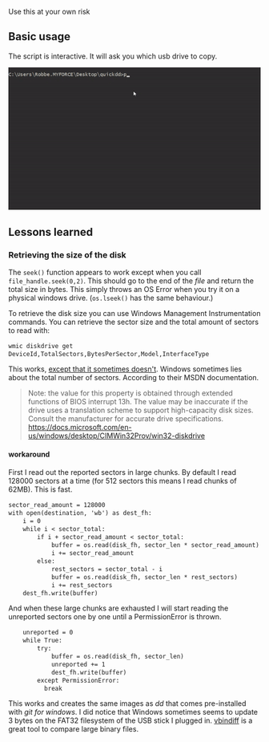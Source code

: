 
Use this at your own risk

## Basic usage

The script is interactive. It will ask you which usb drive to copy.

![Demonstrate basic interactive usage](quickdd.gif)

## Lessons learned

### Retrieving the size of the disk

The `seek()` function appears to work except when you call `file_handle.seek(0,2)`. This should go to the end of the _file_ and return the total size in bytes. This simply throws an OS Error when you try it on a physical windows drive. (`os.lseek()` has the same behaviour.)

To retrieve the disk size you can use Windows Management Instrumentation commands. You can retrieve the sector size and the total amount of sectors to read with: 

    wmic diskdrive get DeviceId,TotalSectors,BytesPerSector,Model,InterfaceType

This works, [except that it sometimes doesn't](https://stackoverflow.com/questions/9901792/wmi-win32-diskdrive-to-get-total-sector-on-the-physical-disk-drive#28709238). Windows sometimes lies about the total number of sectors. According to their MSDN documentation.

> Note: the value for this property is obtained through extended functions of BIOS interrupt 13h. The value may be inaccurate if the drive uses a translation scheme to support high-capacity disk sizes. Consult the manufacturer for accurate drive specifications.
> https://docs.microsoft.com/en-us/windows/desktop/CIMWin32Prov/win32-diskdrive

#### workaround

First I read out the reported sectors in large chunks. By default I read 128000 sectors at a time (for 512 sectors this means I read chunks of 62MB). This is fast.

    sector_read_amount = 128000
    with open(destination, 'wb') as dest_fh:
        i = 0
        while i < sector_total:
            if i + sector_read_amount < sector_total:
                buffer = os.read(disk_fh, sector_len * sector_read_amount)
                i += sector_read_amount
            else:
                rest_sectors = sector_total - i
                buffer = os.read(disk_fh, sector_len * rest_sectors)
                i += rest_sectors
        dest_fh.write(buffer)

And when these large chunks are exhausted I will start reading the unreported sectors one by one until a PermissionError is thrown.

        unreported = 0
        while True:
            try:
                buffer = os.read(disk_fh, sector_len)
                unreported += 1
                dest_fh.write(buffer)
            except PermissionError:
              break

This works and creates the same images as _dd_ that comes pre-installed with _git for windows_. I did notice that Windows sometimes seems to update 3 bytes on the FAT32 filesystem of the USB stick I plugged in. [vbindiff](https://www.cjmweb.net/vbindiff/) is a great tool to compare large binary files.
